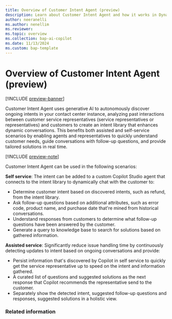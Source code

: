 ```yaml
---
title: Overview of Customer Intent Agent (preview)
description: Learn about Customer Intent Agent and how it works in Dynamics 365 Contact Center and Dynamics 365 Customer Service.
author: neeranelli
ms.author: nenellim
ms.reviewer: 
ms.topic: overview
ms.collection: bap-ai-copilot
ms.date: 11/13/2024
ms.custom: bap-template
---
```


# Overview of Customer Intent Agent (preview)

[!INCLUDE [preview-banner](~/../shared-content/shared/preview-includes/preview-banner.md)]

Customer Intent Agent uses generative AI to autonomously discover ongoing intents in your contact center instance, analyzing past interactions between customer service representatives (service representatives or representatives) and customers to create an intent library that enhances dynamic conversations. This benefits both assisted and self-service scenarios by enabling agents and representatives to quickly understand customer needs, guide conversations with follow-up questions, and provide tailored solutions in real time. 

[!INCLUDE [preview-note](~/../shared-content/shared/preview-includes/preview-note-d365.md)]

Customer Intent Agent can be used in the following scenarios:

**Self service**: The intent can be added to a custom Copilot Studio agent that connects to the intent library to dynamically chat with the customer to:

- Determine customer intent based on discovered intents, such as refund, from the intent library.
- Ask follow-up questions based on additional attributes, such as error code, product name, and purchase date that're mined from historical conversations.
- Understand responses from customers to determine what follow-up questions have been answered by the customer.
- Generate a query to knowledge base to search for solutions based on gathered information.

**Assisted service**: Significantly reduce issue handling time by continuously detecting updates to intent based on ongoing conversations and provide: 
- Persist information that's discovered by Copilot in self service to quickly get the service representative up to speed on the intent and information gathered.
- A curated list of questions and suggested solutions as the next response that Copilot recommends the representative send to the customer.
- Separately show the detected intent, suggested follow-up questions and responses, suggested solutions in a holistic view.

### Related information